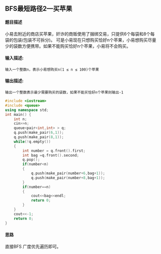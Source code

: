 ## BFS最短路径2—买苹果

#### 题目描述

小易去附近的商店买苹果，奸诈的商贩使用了捆绑交易，只提供6个每袋和8个每袋的包装(包装不可拆分)。 可是小易现在只想购买恰好n个苹果，小易想购买尽量少的袋数方便携带。如果不能购买恰好n个苹果，小易将不会购买。

#### 输入描述:

```
输入一个整数n，表示小易想购买n(1 ≤ n ≤ 100)个苹果
```

#### 输出描述:

```
输出一个整数表示最少需要购买的袋数，如果不能买恰好n个苹果则输出-1
```

```c++
#include <iostream>
#include <queue>
using namespace std;
int main() {
    int n;
    cin>>n;
    queue<pair<int,int> > q;
    q.push(make_pair(6,1));
    q.push(make_pair(8,1));
    while(!q.empty())
    {
        int number = q.front().first;
        int bag =q.front().second;
        q.pop();
        if(number<n)
        {
            q.push(make_pair(number+6,bag+1));
            q.push(make_pair(number+8,bag+1));
        }
        if(number==n)
        {
            cout<<bag<<endl;
            return 0;  
        }        
    }
    cout<<-1;
    return 0;
}
```

#### 思路

直接BFS 广度优先遍历即可。